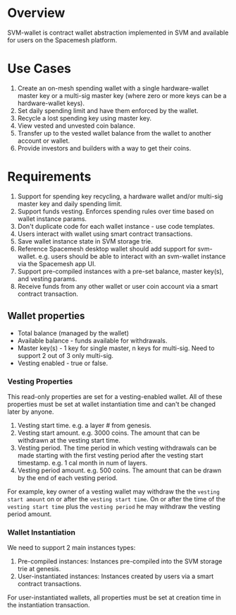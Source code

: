 # Overview
SVM-wallet is contract wallet abstraction implemented in SVM and available for users on the Spacemesh platform.

# Use Cases
1. Create an on-mesh spending wallet with a single hardware-wallet master key or a multi-sig master key (where zero or more keys can be a hardware-wallet keys).
2. Set daily spending limit and have them enforced by the wallet.
3. Recycle a lost spending key using master key.
4. View vested and unvested coin balance.
5. Transfer up to the vested wallet balance from the wallet to another account or wallet.
6. Provide investors and builders with a way to get their coins.

# Requirements
1. Support for spending key recycling, a hardware wallet and/or multi-sig master key and daily spending limit.
2. Support funds vesting. Enforces spending rules over time based on wallet instance params.
3. Don't duplicate code for each wallet instance - use code templates.
4. Users interact with wallet using smart contract transactions.
5. Save wallet instance state in SVM storage trie.
6. Reference Spacemesh desktop wallet should add support for svm-wallet. e.g. users should be able to interact with an svm-wallet instance via the Spacemesh app UI.
7. Support pre-compiled instances with a pre-set balance, master key(s), and vesting params.
8. Receive funds from any other wallet or user coin account via a smart contract transaction.

## Wallet properties
- Total balance (managed by the wallet)
- Available balance - funds available for withdrawals.
- Master key(s) - 1 key for single master, n keys for multi-sig. Need to support 2 out of 3 only multi-sig.
- Vesting enabled - true or false.

### Vesting Properties
This read-only properties are set for a vesting-enabled wallet. All of these properties must be set at wallet instantiation time and can't be changed later by anyone.

1. Vesting start time. e.g. a layer # from genesis.
2. Vesting start amount. e.g. 3000 coins. The amount that can be withdrawn at the vesting start time.
3. Vesting period. The time period in which vesting withdrawals can be made starting with the first vesting period after the vesting start timestamp. e.g. 1 cal month in num of layers.
4. Vesting period amount. e.g. 500 coins. The amount that can be drawn by the end of each vesting period.

For example, key owner of a vesting wallet may withdraw the the `vesting start amount` on or after the `vesting start time`. On or after the time of the `vesting start time` plus the `vesting period` he may withdraw the vesting period amount.

### Wallet Instantiation

We need to support 2 main instances types:
1. Pre-compiled instances: Instances pre-compiled into the SVM storage trie at genesis.
2. User-instantiated instances: Instances created by users via a smart contract transactions.

For user-instantiated wallets, all properties must be set at creation time in the instantiation transaction.
